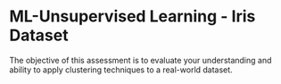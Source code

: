 # ML-Unsupervised Learning - Iris Dataset


The objective of this assessment is to evaluate your understanding and ability to apply clustering techniques to a real-world dataset.
